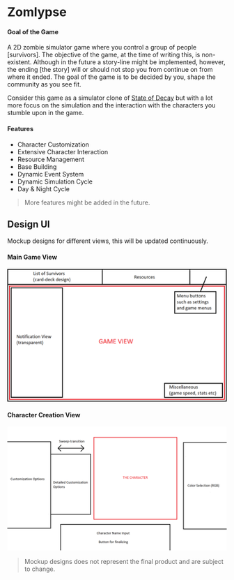 # Zomlypse

#### Goal of the Game

A 2D zombie simulator game where you control a group of people [survivors]. The objective of the game, at the time of writing this, is non-existent. Although in the future a story-line might be implemented, however, the ending [the story] will or should not stop you from continue on from where it ended. The goal of the game is to be decided by you, shape the community as you see fit. 

Consider this game as a simulator clone of [State of Decay](https://en.wikipedia.org/wiki/State_of_Decay_(video_game) "Wiki page") but with a lot more focus on the simulation and the interaction with the characters you stumble upon in the game.

#### Features

* Character Customization
* Extensive Character Interaction 
* Resource Management
* Base Building
* Dynamic Event System
* Dynamic Simulation Cycle
* Day & Night Cycle

> More features might be added in the future.

## Design UI

Mockup designs for different views, this will be updated continuously.

#### Main Game View

![game](https://github.com/ZitaRR/Zomlypse/blob/master/Resources/game_window.png)

#### Character Creation View

![character creation](https://github.com/ZitaRR/Zomlypse/blob/dev/Resources/character_creation_window.png)

> Mockup designs does not represent the final product and are subject to change.
